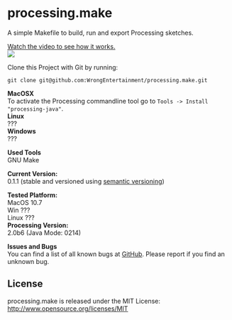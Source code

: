 # processing.make

A simple Makefile to build, run and export Processing sketches.  

[Watch the video to see how it works.](http://vimeo.com/57167905)  
[![](http://wrongentertainment.github.io/processing.make/vimeo_video.png)](http://vimeo.com/57167905)
  
Clone this Project with Git by running:
```
git clone git@github.com:WrongEntertainment/processing.make.git
```
  
**MacOSX**  
To activate the Processing commandline tool go to ```Tools -> Install "processing-java"```.  
**Linux**  
???  
**Windows**  
???  

**Used Tools**  
GNU Make


**Current Version:**  
0.1.1 (stable and versioned using [semantic versioning](http://semver.org/))   
  
**Tested Platform:**  
MacOS 10.7   
Win ???  
Linux ???  
**Processing Version:**  
2.0b6 (Java Mode: 0214)  

**Issues and Bugs**  
You can find a list of all known bugs at [GitHub](https://github.com/wrongentertainment/processing.make/issues). Please report if you find an unknown bug.  


## License 
processing.make is released under the MIT License: http://www.opensource.org/licenses/MIT

